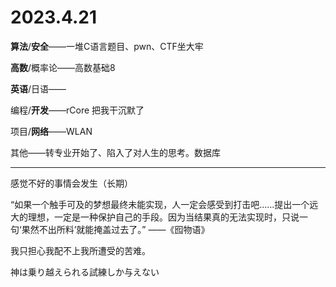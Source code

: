 # 2023.4.21

**算法**/**安全**——一堆C语言题目、pwn、CTF坐大牢

**高数**/概率论——高数基础8

**英语**/日语——

编程/**开发**——rCore 把我干沉默了

项目/**网络**——WLAN

其他——转专业开始了、陷入了对人生的思考。数据库

------

感觉不好的事情会发生（长期）

“如果一个触手可及的梦想最终未能实现，人一定会感受到打击吧……提出一个远大的理想，一定是一种保护自己的手段。因为当结果真的无法实现时，只说一句‘果然不出所料’就能掩盖过去了。” ——《囮物语》

我只担心我配不上我所遭受的苦难。

神は乗り越えられる試練しか与えない

